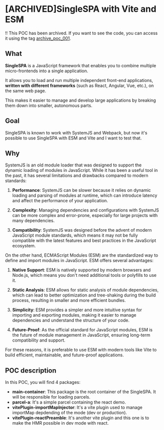 # [ARCHIVED]SingleSPA with Vite and ESM

!! This POC has been archived. If you want to see the code, you can access it using the tag [archive_poc_001](https://github.com/grasdouble/Lufa/tree/archive_poc_0001).

## What

**SingleSPA** is a JavaScript framework that enables you to combine multiple micro-frontends into a single application.

It allows you to load and run multiple independent front-end applications, **written with different frameworks** (such as React, Angular, Vue, etc.), on the same web page.

This makes it easier to manage and develop large applications by breaking them down into smaller, autonomous parts.

## Goal

SingleSPA is known to work with SystemJS and Webpack, but now it's possible to use SingleSPA with ESM and Vite and I want to test that.

## Why

SystemJS is an old module loader that was designed to support the dynamic loading of modules in JavaScript. While it has been a useful tool in the past, it has several limitations and drawbacks compared to modern standards:

1. **Performance**: SystemJS can be slower because it relies on dynamic loading and parsing of modules at runtime, which can introduce latency and affect the performance of your application.

2. **Complexity**: Managing dependencies and configurations with SystemJS can be more complex and error-prone, especially for large projects with many dependencies.

3. **Compatibility**: SystemJS was designed before the advent of modern JavaScript module standards, which means it may not be fully compatible with the latest features and best practices in the JavaScript ecosystem.

On the other hand, ECMAScript Modules (ESM) are the standardized way to define and import modules in JavaScript. ESM offers several advantages:

1. **Native Support**: ESM is natively supported by modern browsers and Node.js, which means you don't need additional tools or polyfills to use it.

2. **Static Analysis**: ESM allows for static analysis of module dependencies, which can lead to better optimization and tree-shaking during the build process, resulting in smaller and more efficient bundles.

3. **Simplicity**: ESM provides a simpler and more intuitive syntax for importing and exporting modules, making it easier to manage dependencies and understand the structure of your code.

4. **Future-Proof**: As the official standard for JavaScript modules, ESM is the future of module management in JavaScript, ensuring long-term compatibility and support.

For these reasons, it is preferable to use ESM with modern tools like Vite to build efficient, maintainable, and future-proof applications.

## POC description

In this POC, you will find 4 packages:

- **main-container**: This package is the root container of the SingleSPA. It will be responsible for loading parcels.
- **parcel-a**: It's a simple parcel containing the react demo.
- **vitePlugin-importMapInjector**: It's a vite plugin used to manage importMap depdending of the mode (dev or production).
- **vitePlugin-reactPreamble**: It's another vite plugin and this one is to make the HMR possible in dev mode with react.
